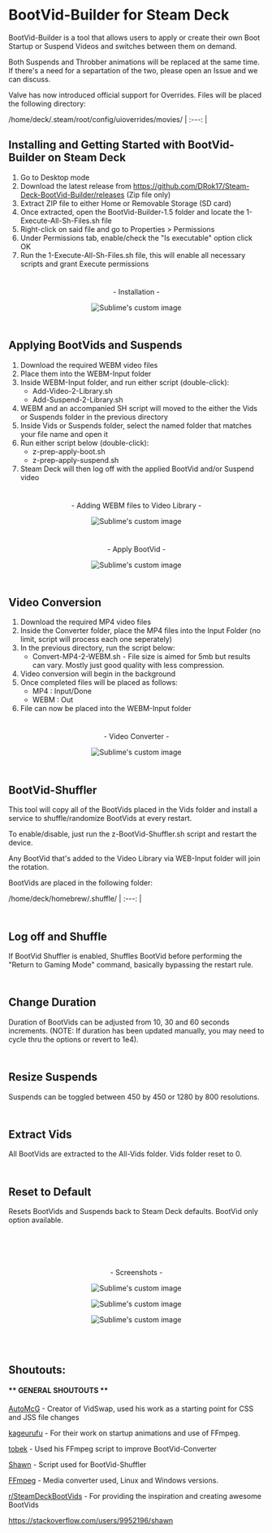 # BootVid-Builder for Steam Deck

BootVid-Builder is a tool that allows users to apply or create their own Boot Startup or Suspend Videos and switches between them on demand.

Both Suspends and Throbber animations will be replaced at the same time. If there's a need for a separtation of the two, please open an Issue and we can discuss.

Valve has now introduced official support for Overrides. Files will be placed the following directory:

/home/deck/.steam/root/config/uioverrides/movies/
| :---: |

## Installing and Getting Started with BootVid-Builder on Steam Deck
1) Go to Desktop mode
2) Download the latest release from https://github.com/DRok17/Steam-Deck-BootVid-Builder/releases (Zip file only)
3) Extract ZIP file to either Home or Removable Storage (SD card)
4) Once extracted, open the BootVid-Builder-1.5 folder and locate the 1-Execute-All-Sh-Files.sh file
5) Right-click on said file and go to Properties > Permissions
6) Under Permissions tab, enable/check the "Is executable" option click OK
7) Run the 1-Execute-All-Sh-Files.sh file, this will enable all necessary scripts and grant Execute permissions

<!-- Spacer -->
<p align="center">
  <img width="10" height="10" src="https://user-images.githubusercontent.com/81541725/168428087-611fe26a-aeb0-4617-98d7-9a239ea716d8.png">
</p>

<!-- Center Text -->
<p align="center">
- Installation -
</p>

<!-- MB Menu -->
<p align="center">
  <img src="https://user-images.githubusercontent.com/81541725/195963228-ae7359dd-ed5d-426b-b863-5c08915b5c30.gif?raw=true" alt="Sublime's custom image"/>
</p>

<!-- Spacer -->
<p align="center">
  <img width="10" height="10" src="https://user-images.githubusercontent.com/81541725/168428087-611fe26a-aeb0-4617-98d7-9a239ea716d8.png">
</p>

## Applying BootVids and Suspends
1) Download the required WEBM video files
2) Place them into the WEBM-Input folder
3) Inside WEBM-Input folder, and run either script (double-click):
    - Add-Video-2-Library.sh
    - Add-Suspend-2-Library.sh
4) WEBM and an accompanied SH script will moved to the either the Vids or Suspends folder in the previous directory
5) Inside Vids or Suspends folder, select the named folder that matches your file name and open it
6) Run either script below (double-click):
    - z-prep-apply-boot.sh
    - z-prep-apply-suspend.sh
7) Steam Deck will then log off with the applied BootVid and/or Suspend video

<!-- Spacer -->
<p align="center">
  <img width="10" height="10" src="https://user-images.githubusercontent.com/81541725/168428087-611fe26a-aeb0-4617-98d7-9a239ea716d8.png">
</p>

<!-- Center Text -->
<p align="center">
- Adding WEBM files to Video Library -
</p>

<!-- MB Menu -->
<p align="center">
  <img src="https://user-images.githubusercontent.com/81541725/195963539-7bbb7d98-7116-4440-8d4a-cbc9ed3fe35b.gif?raw=true" alt="Sublime's custom image"/>
</p>
<!-- Spacer -->
<p align="center">
  <img width="10" height="10" src="https://user-images.githubusercontent.com/81541725/168428087-611fe26a-aeb0-4617-98d7-9a239ea716d8.png">
</p>

<!-- Center Text -->
<p align="center">
- Apply BootVid -
</p>


<!-- MB Menu -->
<p align="center">
  <img src="https://user-images.githubusercontent.com/81541725/193355518-d2336c68-764a-45b1-8019-72ac7b594c87.gif?raw=true" alt="Sublime's custom image"/>
</p>

<!-- Spacer -->
<p align="center">
  <img width="10" height="10" src="https://user-images.githubusercontent.com/81541725/168428087-611fe26a-aeb0-4617-98d7-9a239ea716d8.png">
</p>

## Video Conversion
1) Download the required MP4 video files
2) Inside the Converter folder, place the MP4 files into the Input Folder (no limit, script will process each one seperately)
3) In the previous directory, run the script below:
   - Convert-MP4-2-WEBM.sh - File size is aimed for 5mb but results can vary. Mostly just good quality with less compression.
4) Video conversion will begin in the background
5) Once completed files will be placed as follows:
   - MP4 : Input/Done
   - WEBM : Out
6) File can now be placed into the WEBM-Input folder

<!-- Spacer -->
<p align="center">
  <img width="10" height="10" src="https://user-images.githubusercontent.com/81541725/168428087-611fe26a-aeb0-4617-98d7-9a239ea716d8.png">
</p>

<!-- Center Text -->
<p align="center">
- Video Converter -
</p>

<!-- MB Menu -->
<p align="center">
  <img src="https://user-images.githubusercontent.com/81541725/193466655-e063eca8-53be-4028-b65c-84936b3353d5.gif?raw=true" alt="Sublime's custom image"/>
</p>
<!-- Spacer -->
<p align="center">
  <img width="10" height="10" src="https://user-images.githubusercontent.com/81541725/168428087-611fe26a-aeb0-4617-98d7-9a239ea716d8.png">
</p>




## BootVid-Shuffler

This tool will copy all of the BootVids placed in the Vids folder and install a service to shuffle/randomize BootVids at every restart.

To enable/disable, just run the z-BootVid-Shuffler.sh script and restart the device.

Any BootVid that's added to the Video Library via WEB-Input folder will join the rotation.

BootVids are placed in the following folder:

/home/deck/homebrew/.shuffle/
| :---: |

<!-- Spacer -->
<p align="center">
  <img width="10" height="10" src="https://user-images.githubusercontent.com/81541725/168428087-611fe26a-aeb0-4617-98d7-9a239ea716d8.png">
</p>


## Log off and Shuffle

If BootVid Shuffler is enabled, Shuffles BootVid before performing the "Return to Gaming Mode" command, basically bypassing the restart rule.

<!-- Spacer -->
<p align="center">
  <img width="10" height="10" src="https://user-images.githubusercontent.com/81541725/168428087-611fe26a-aeb0-4617-98d7-9a239ea716d8.png">
</p>

## Change Duration

Duration of BootVids can be adjusted from 10, 30 and 60 seconds increments. (NOTE: If duration has been updated manually, you may need to cycle thru the options or revert to 1e4).

<!-- Spacer -->
<p align="center">
  <img width="10" height="10" src="https://user-images.githubusercontent.com/81541725/168428087-611fe26a-aeb0-4617-98d7-9a239ea716d8.png">
</p>

## Resize Suspends

Suspends can be toggled between 450 by 450 or 1280 by 800 resolutions.

<!-- Spacer -->
<p align="center">
  <img width="10" height="10" src="https://user-images.githubusercontent.com/81541725/168428087-611fe26a-aeb0-4617-98d7-9a239ea716d8.png">
</p>

## Extract Vids

All BootVids are extracted to the All-Vids folder. Vids folder reset to 0.
<!-- Spacer -->
<p align="center">
  <img width="10" height="10" src="https://user-images.githubusercontent.com/81541725/168428087-611fe26a-aeb0-4617-98d7-9a239ea716d8.png">
</p>

## Reset to Default

Resets BootVids and Suspends back to Steam Deck defaults. BootVid only option available.

<!-- Spacer -->
<p align="center">
  <img width="10" height="10" src="https://user-images.githubusercontent.com/81541725/168428087-611fe26a-aeb0-4617-98d7-9a239ea716d8.png">
</p>



<!-- Spacer -->
<p align="center">
  <img width="10" height="10" src="https://user-images.githubusercontent.com/81541725/168428087-611fe26a-aeb0-4617-98d7-9a239ea716d8.png">
</p>

 <!--
#### Supported File Types:

| Video Files  |
| :---: |
| .mp4  | 
| .webm  | 
<!--
-->

<!-- Spacer -->
<p align="center">
  <img width="10" height="10" src="https://user-images.githubusercontent.com/81541725/168428087-611fe26a-aeb0-4617-98d7-9a239ea716d8.png">
</p>

<!-- Center Text -->
<p align="center">
- Screenshots -
</p>

<!-- MB Menu -->
<p align="center">
  <img src="https://user-images.githubusercontent.com/81541725/193352170-9c1140e2-00b4-4d01-a857-91028b62ab40.png?raw=true" alt="Sublime's custom image"/>
</p>

<!-- MB Menu -->
<p align="center">
  <img src="https://user-images.githubusercontent.com/81541725/193352647-99523ee7-843d-4dfd-a873-b9a8c243281e.png?raw=true" alt="Sublime's custom image"/>
</p>

<!-- MB Menu -->
<p align="center">
  <img src="https://user-images.githubusercontent.com/81541725/193466812-91be4052-3304-41d6-b1bf-16fe2333e93d.png?raw=true" alt="Sublime's custom image"/>
</p>


<!-- Spacer -->
<p align="center">
  <img width="10" height="10" src="https://user-images.githubusercontent.com/81541725/168428087-611fe26a-aeb0-4617-98d7-9a239ea716d8.png">
</p>

<!-- 

#### Additional Features:

Reset-2-Default - Resets your Steam Deck library.css and library.js files back to default

Extract-Vids - Allows Users to extract all WEBM files from the Vids folder for storage purposes or to reprocess them.

Add Non-Steam Game Icons - Add movefiles.sh or z-Reset-2-Default.sh to the home screen. Allows users to re-apply the last custom BootVid or reset back to default.
-->
<!-- MB Menu -->
<!-- <p align="center">
  <img src="https://user-images.githubusercontent.com/81541725/193622598-906d4a03-1f12-428e-87a6-7bd4c9eb2765.png?raw=true" alt="Sublime's custom image"/>
</p>
-->


<!-- <p align="center">
  <img src="https://user-images.githubusercontent.com/81541725/124930830-a8e90580-dfcf-11eb-980b-999fe3a546bc.png?raw=true" alt="RetroBuilder"/>
</p>
-->





<!-- Spacer -->
<p align="center">
  <img width="10" height="10" src="https://user-images.githubusercontent.com/81541725/168428087-611fe26a-aeb0-4617-98d7-9a239ea716d8.png">
</p>


## Shoutouts:

#### ** GENERAL SHOUTOUTS **

[AutoMcG](https://github.com/AutoMcG/steamdeck_tools) - Creator of VidSwap, used his work as a starting point for CSS and JSS file changes

[kageurufu](https://github.com/kageurufu/steamdeck_startup_animations) - For their work on startup animations and use of FFmpeg.

[tobek](https://unix.stackexchange.com/a/598360) - Used his FFmpeg script to improve BootVid-Converter

[Shawn](https://stackoverflow.com/users/9952196/shawn) - Script used for BootVid-Shuffler

[FFmpeg](https://ffmpeg.org/) - Media converter used, Linux and Windows versions.

[r/SteamDeckBootVids](https://www.reddit.com/r/SteamDeckBootVids/) - For providing the inspiration and creating awesome BootVids

https://stackoverflow.com/users/9952196/shawn

